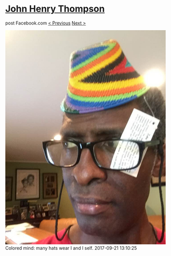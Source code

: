 # [John Henry Thompson](../README.md)
post Facebook.com
[< Previous](2017-09-22-4.md) [Next >](2017-09-19-1.md)

[![](../media/2017-09-21/Timeline-Photos-Colored-mind-many-hats-wear-I-and-I-self.jpg)](../README.md)
Colored mind: many hats wear I and I self.
2017-09-21 13:10:25